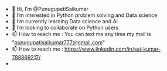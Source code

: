 - 👋 Hi, I’m @PunugupatiSaikumar
- 👀 I’m interested in Python problem solving and Data science
- 🌱 I’m currently learning Data science and Ai
- 💞️ I’m looking to collaborate on Python users
- 📫 How to reach me : You can text me any time my mail is "punugupatisaikumar777@gmail.com"
- 📫 How to reach me : https://www.linkedin.com/in/sai-kumar-788869217/ 
- 
<!---
PunugupatiSaikumar/PunugupatiSaikumar is a ✨ special ✨ repository because its `README.md` (this file) appears on your GitHub profile.
You can click the Preview link to take a look at your changes.
--->
